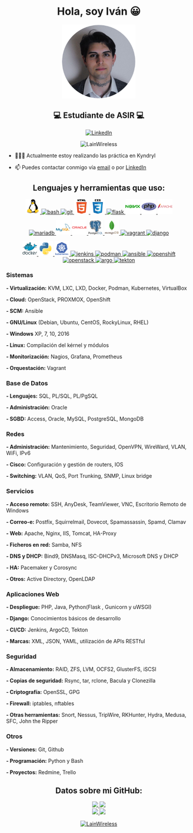 <h1 align="center"><b> Hola, soy Iván 😀 </b></h1>

<div align="center">
<img src="me.png" alt="me" height="200px" width="200px">
</div>

<h2 align="center"><b> 💻 Estudiante de ASIR 💻 </b></h2>

<p align="center">
  <a href="https://www.linkedin.com/in/ivan-pina-castillo/">
    <img alt="LinkedIn" title="LinkedIn" src="https://img.shields.io/badge/-LinkedIn-0A66C2?style=for-the-badge&logo=LinkedIn&logoColor=white"/></a>

<p align="center">
  <img src="https://komarev.com/ghpvc/?username=LainWireless&label=Eres%20el%20visitante%20Nº&color=0e75b6&style=for-the-badge" alt="LainWireless"/>
</p>

- 👨🏻‍💻 Actualmente estoy realizando las práctica en Kyndryl

- 📫 Puedes contactar conmigo vía [email](mailto:ivanpinacastillo2002@gmail.com) o por [LinkedIn](https://www.linkedin.com/in/ivan-pina-castillo/)

<h2 align="center">
  <b>Lenguajes y herramientas que uso:</b>
</h2>

<p align="center">
  <a href="https://www.linux.org/" target="_blank" rel="noreferrer">
    <img src="https://raw.githubusercontent.com/devicons/devicon/master/icons/linux/linux-original.svg" alt="linux" width="40" height="40"/>
  </a>
  <a href="https://www.gnu.org/software/bash/" target="_blank" rel="noreferrer">
    <img src="https://www.vectorlogo.zone/logos/gnu_bash/gnu_bash-icon.svg" alt="bash" width="40" height="40"/>
  </a>
  <a href="https://git-scm.com/" target="_blank" rel="noreferrer">
    <img src="https://www.vectorlogo.zone/logos/git-scm/git-scm-icon.svg" alt="git" width="40" height="40"/>
  </a>
  <a href="https://www.w3.org/html/" target="_blank" rel="noreferrer">
    <img src="https://raw.githubusercontent.com/devicons/devicon/master/icons/html5/html5-original-wordmark.svg" alt="html5" width="40" height="40"/>
  </a>
  <a href="https://www.w3schools.com/css/" target="_blank" rel="noreferrer">
    <img src="https://raw.githubusercontent.com/devicons/devicon/master/icons/css3/css3-original-wordmark.svg" alt="css3" width="40" height="40"/>
  </a>
  <a href="https://flask.palletsprojects.com/" target="_blank" rel="noreferrer">
    <img src="https://www.vectorlogo.zone/logos/pocoo_flask/pocoo_flask-icon.svg" alt="flask" width="40" height="40"/>
  </a>
  <a href="https://www.nginx.com" target="_blank" rel="noreferrer">
    <img src="https://raw.githubusercontent.com/devicons/devicon/master/icons/nginx/nginx-original.svg" alt="nginx" width="40" height="40"/>
    </a>
    <a href="https://www.php.net" target="_blank" rel="noreferrer">
    <img src="https://raw.githubusercontent.com/devicons/devicon/master/icons/php/php-original.svg" alt="php" width="40" height="40"/>
  </a>
    <a href="https://www.apache.org" target="_blank" rel="noreferrer">
    <img src="https://raw.githubusercontent.com/devicons/devicon/master/icons/apache/apache-original-wordmark.svg" alt="apache" width="40" height="40"/>
    </a>
</p>
<p align="center">
  <a href="https://mariadb.org/" target="_blank" rel="noreferrer">
    <img src="https://www.vectorlogo.zone/logos/mariadb/mariadb-icon.svg" alt="mariadb" width="40" height="40"/>
  </a>
  <a href="https://www.mysql.com/" target="_blank" rel="noreferrer">
    <img src="https://raw.githubusercontent.com/devicons/devicon/master/icons/mysql/mysql-original-wordmark.svg" alt="mysql" width="40" height="40"/>
  </a>
  <a href="https://www.oracle.com/" target="_blank" rel="noreferrer">
    <img src="https://raw.githubusercontent.com/devicons/devicon/master/icons/oracle/oracle-original.svg" alt="oracle" width="40" height="40"/>
  </a>
  <a href="https://www.postgresql.org" target="_blank" rel="noreferrer">
    <img src="https://raw.githubusercontent.com/devicons/devicon/master/icons/postgresql/postgresql-original-wordmark.svg" alt="postgresql" width="40" height="40"/>
  </a>
  <a href="https://www.mongodb.com/" target="_blank" rel="noreferrer">
    <img src="https://raw.githubusercontent.com/devicons/devicon/master/icons/mongodb/mongodb-original-wordmark.svg" alt="mongodb" width="40" height="40"/>
  </a>
  <a href="https://www.vagrantup.com/" target="_blank" rel="noreferrer">
    <img src="https://www.vectorlogo.zone/logos/vagrantup/vagrantup-icon.svg" alt="vagrant" width="40" height="40"/>
  </a>
  <a href="https://www.djangoproject.com/" target="_blank" rel="noreferrer"> 
   <img src="https://cdn.worldvectorlogo.com/logos/django.svg" alt="django" width="40" height="40"/> 
  </a>
</p>
<p align="center">
  <a href="https://www.docker.com/" target="_blank" rel="noreferrer"> 
    <img src="https://raw.githubusercontent.com/devicons/devicon/master/icons/docker/docker-original-wordmark.svg" alt="docker" width="40" height="40"/>
  <a href="https://www.python.org" target="_blank" rel="noreferrer"> 
    <img src="https://raw.githubusercontent.com/devicons/devicon/master/icons/python/python-original.svg" alt="python" width="40" height="40"/> 
  </a>
  <a href="https://kubernetes.io/" target="_blank" rel="noreferrer"> 
    <img src="https://raw.githubusercontent.com/devicons/devicon/master/icons/kubernetes/kubernetes-plain-wordmark.svg" alt="kubernetes" width="40" height="40"/>
  </a>
    <a href="https://www.jenkins.io/" target="_blank" rel="noreferrer"> 
        <img src="https://www.vectorlogo.zone/logos/jenkins/jenkins-icon.svg" alt="jenkins" width="40" height="40"/>
    </a>
    <a href="https://podman.io/" target="_blank" rel="noreferrer"> 
        <img src="https://podman.io/images/podman.svg" alt="podman" width="40" height="40"/>
    </a>
    <a href="https://www.ansible.com/" target="_blank" rel="noreferrer"> 
        <img src="https://www.vectorlogo.zone/logos/ansible/ansible-icon.svg" alt="ansible" width="40" height="40"/>
    </a>
    <a href="https://docs.openshift.com" target="_blank" rel="noreferrer"> 
        <img src="https://www.vectorlogo.zone/logos/openshift/openshift-icon.svg" alt="openshift" width="40" height="40"/>
    </a>
    <a href="https://www.openstack.org/" target="_blank" rel="noreferrer"> 
        <img src="https://www.vectorlogo.zone/logos/openstack/openstack-icon.svg" alt="openstack" width="40" height="40"/>
    </a>
    <a href="https://argoproj.github.io/" target="_blank" rel="noreferrer"> 
        <img src="https://avatars.githubusercontent.com/u/30269780?s=200&v=4" alt="argo" width="40" height="40"/>
    </a>
    <a href="https://www.tekton.com/" target="_blank" rel="noreferrer"> 
        <img src="https://raw.githubusercontent.com/cdfoundation/artwork/main/tekton/horizontal/color/tekton-horizontal-color.svg" alt="tekton" width="40" height="40"/>
    </a>
</p>

### Sistemas

**- Virtualización:** KVM, LXC, LXD, Docker, Podman, Kubernetes, VirtualBox

**- Cloud:** OpenStack, PROXMOX, OpenShift

**- SCM:** Ansible

**- GNU/Linux** (Debian, Ubuntu, CentOS, RockyLinux, RHEL)

**- Windows** XP, 7, 10, 2016

**- Linux:** Compilación del kérnel y módulos
  
**- Monitorización:** Nagios, Grafana, Prometheus
  
**- Orquestación:** Vagrant

### Base de Datos

**- Lenguajes:** SQL, PL/SQL, PL/PgSQL

**- Administración:** Oracle

**- SGBD:** Access, Oracle, MySQL, PostgreSQL, MongoDB

### Redes

**- Administración:** Mantenimiento, Seguridad, OpenVPN, WireWard, VLAN, WiFi, IPv6

**- Cisco:** Configuración y gestión de routers, IOS

**- Switching:** VLAN, QoS, Port Trunking, SNMP, Linux bridge

### Servicios

**- Acceso remoto:** SSH, AnyDesk, TeamViewer, VNC, Escritorio Remoto de Windows

**- Correo-e:** Postfix, Squirrelmail, Dovecot, Spamassassin, Spamd, Clamav

**- Web:** Apache, Nginx, IIS, Tomcat, HA-Proxy

**- Ficheros en red:** Samba, NFS

**- DNS y DHCP:** Bind9, DNSMasq, ISC-DHCPv3, Microsoft DNS y DHCP
  
**- HA:** Pacemaker y Corosync

**- Otros:** Active Directory, OpenLDAP

### Aplicaciones Web

**- Despliegue:** PHP, Java, Python(Flask , Gunicorn y uWSGI)

**- Django:** Conocimientos básicos de desarrollo

**- CI/CD:** Jenkins, ArgoCD, Tekton
  
**- Marcas:** XML, JSON, YAML, utilización de APIs RESTful
  
### Seguridad

**- Almacenamiento:** RAID, ZFS, LVM, OCFS2, GlusterFS, iSCSI
  
**- Copias de seguridad:** Rsync, tar, rclone, Bacula y Clonezilla
  
**- Criptografía:** OpenSSL, GPG
  
**- Firewall:** iptables, nftables

**- Otras herramientas:** Snort, Nessus, TripWire, RKHunter, Hydra, Medusa, SFC, John the Ripper

### Otros

**- Versiones:** Git, Github
  
**- Programación:** Python y Bash

**- Proyectos:** Redmine, Trello




<h2 align="center">
  <b>Datos sobre mi GitHub:</b>
</h2>

<div align="center">
  <a href="https://github.com/LainWireless">
  <img height="160em" src="https://github-readme-stats.vercel.app/api?username=LainWireless&show_icons=true&theme=dracula&include_all_commits=true&count_private=true&border_radius=8&hide_border=true&locale=es"/>
  <img height="160em" src="https://github-readme-stats.vercel.app/api/top-langs/?username=LainWireless&layout=compact&langs_count=7&theme=dracula&border_radius=8&hide_border=true&locale=es"/>
</div>
<div align="center">
  <a href="https://github.com/LainWireless">
  <img height="160em" src="https://streak-stats.demolab.com?user=LainWireless&theme=dracula&hide_border=true&border_radius=8&locale=es&date_format=j%20M%5B%20Y%5D&exclude_days=Sun%2CSat&card_width=480"/>
  <img height="160em" src="https://github-profile-trophy.vercel.app/?username=LainWireless&no-frame=true&row=2&column=3&margin-w=5&margin-h=5&theme=dracula"/>
</div>

<p align="center">
  <img src="https://media.giphy.com/media/QDK1pCI43lGhO/giphy.gif" alt="LainWireless"/>
</p>
